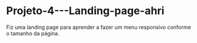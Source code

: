 # Projeto-4---Landing-page-ahri
Fiz uma landing page para aprender a fazer um menu responsivo conforme o tamanho da página.
